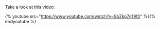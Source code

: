 Take a look at this video:

{% youtube src="https://www.youtube.com/watch?v=9bZkp7q19f0" %}{% endyoutube %}